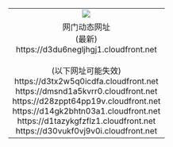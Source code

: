 ﻿<table>
  <tr></tr>
  <tr><td colspan=2 align=center><img src="https://d3du6negljhgj1.cloudfront.net/Up/oGate.jpg" /></td></tr>
  <tr><td colspan=2 align=center>网门动态网址<br/>(最新)
<br>https://d3du6negljhgj1.cloudfront.net
<br/><br/>(以下网址可能失效)
<br>https://d3tx2w5q0icdfa.cloudfront.net
<br>https://dmsnd1a5kvrr0.cloudfront.net
<br>https://d28zppt64pp19v.cloudfront.net
<br>https://d14gk2bhtn03a1.cloudfront.net
<br>https://d1tazykgfzflz1.cloudfront.net
<br>https://d30vukf0vj9v0i.cloudfront.net
    </td>
  </tr>
</table>
